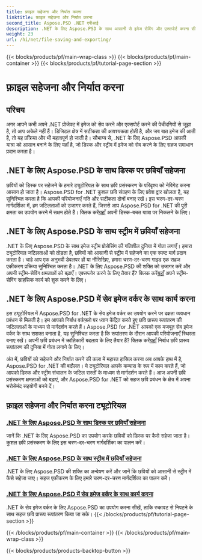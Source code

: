 ```yaml
---
title: फ़ाइल सहेजना और निर्यात करना
linktitle: फ़ाइल सहेजना और निर्यात करना
second_title: Aspose.PSD .NET एपीआई
description: .NET के लिए Aspose.PSD के साथ आसानी से इमेज सेविंग और एक्सपोर्ट करना सीखें। कुशल डिस्क और स्ट्रीम संचालन के लिए हमारे चरण-दर-चरण ट्यूटोरियल का पालन करें।
weight: 23
url: /hi/net/file-saving-and-exporting/
---
```


{{< blocks/products/pf/main-wrap-class >}}
{{< blocks/products/pf/main-container >}}
{{< blocks/products/pf/tutorial-page-section >}}

# फ़ाइल सहेजना और निर्यात करना

## परिचय

अगर आपने कभी अपने .NET प्रोजेक्ट में इमेज को सेव करने और एक्सपोर्ट करने की पेचीदगियों से जूझा है, तो आप अकेले नहीं हैं। डिजिटल क्षेत्र में सटीकता की आवश्यकता होती है, और जब बात इमेज की आती है, तो यह प्रक्रिया और भी महत्वपूर्ण हो जाती है। सौभाग्य से, .NET के लिए Aspose.PSD आपकी यात्रा को आसान बनाने के लिए यहाँ है, जो डिस्क और स्ट्रीम में इमेज को सेव करने के लिए सहज समाधान प्रदान करता है।

## .NET के लिए Aspose.PSD के साथ डिस्क पर छवियाँ सहेजना

 छवियों को डिस्क पर सहेजने के हमारे ट्यूटोरियल के साथ छवि प्रसंस्करण के परिदृश्य को नेविगेट करना आसान हो जाता है। Aspose.PSD for .NET कुशल छवि संग्रहण के लिए प्रवेश द्वार खोलता है, यह सुनिश्चित करता है कि आपकी परियोजनाएँ गति और सटीकता दोनों बनाए रखें। इस चरण-दर-चरण मार्गदर्शिका में, हम जटिलताओं को उजागर करते हैं, जिससे आप Aspose.PSD for .NET की पूरी क्षमता का उपयोग करने में सक्षम होते हैं। क्लिक करें[यहाँ](./save-images-to-disk/) अपनी डिस्क-बचत यात्रा पर निकलने के लिए।

## .NET के लिए Aspose.PSD के साथ स्ट्रीम में छवियाँ सहेजना

.NET के लिए Aspose.PSD के साथ इमेज स्ट्रीम प्रोसेसिंग की गतिशील दुनिया में गोता लगाएँ। हमारा ट्यूटोरियल जटिलताओं को तोड़ता है, छवियों को आसानी से स्ट्रीम में सहेजने का एक स्पष्ट मार्ग प्रदान करता है। चाहे आप एक अनुभवी डेवलपर हों या नौसिखिए, हमारा चरण-दर-चरण गाइड एक सहज एकीकरण प्रक्रिया सुनिश्चित करता है। .NET के लिए Aspose.PSD की शक्ति को उजागर करें और अपनी स्ट्रीम-सेविंग क्षमताओं को बढ़ाएँ। एक्सप्लोर करने के लिए तैयार हैं? क्लिक करें[यहाँ](./save-images-to-stream/) अपने स्ट्रीम-सेविंग साहसिक कार्य को शुरू करने के लिए।

## .NET के लिए Aspose.PSD में सेव इमेज वर्कर के साथ कार्य करना

 इस ट्यूटोरियल में Aspose.PSD for .NET के सेव इमेज वर्कर का उपयोग करने पर दक्षता व्यवधान प्रबंधन से मिलती है। हम आपको निर्बाध वर्कफ़्लो पर ध्यान केंद्रित करते हुए छवि प्रारूप रूपांतरण की जटिलताओं के माध्यम से मार्गदर्शन करते हैं। Aspose.PSD for .NET आपको एक मजबूत सेव इमेज वर्कर के साथ सशक्त बनाता है, यह सुनिश्चित करता है कि रूपांतरण के दौरान आपकी परियोजनाएँ स्थिरता बनाए रखें। अपनी छवि प्रबंधन में क्रांतिकारी बदलाव के लिए तैयार हैं? क्लिक करें[यहाँ](./save-image-worker/) निर्बाध छवि प्रारूप रूपांतरण की दुनिया में गोता लगाने के लिए।

अंत में, छवियों को सहेजने और निर्यात करने की कला में महारत हासिल करना अब आपके हाथ में है, Aspose.PSD for .NET की बदौलत। ये ट्यूटोरियल आपके कम्पास के रूप में काम करते हैं, जो आपको डिस्क और स्ट्रीम संचालन के जटिल रास्तों के माध्यम से मार्गदर्शन करते हैं। आज अपनी छवि प्रसंस्करण क्षमताओं को बढ़ाएं, और Aspose.PSD for .NET को सहज छवि प्रबंधन के क्षेत्र में अपना भरोसेमंद सहयोगी बनने दें।

## फ़ाइल सहेजना और निर्यात करना ट्यूटोरियल
### [.NET के लिए Aspose.PSD के साथ डिस्क पर छवियाँ सहेजना](./save-images-to-disk/)
जानें कि .NET के लिए Aspose.PSD का उपयोग करके छवियों को डिस्क पर कैसे सहेजा जाता है। कुशल छवि प्रसंस्करण के लिए इस चरण-दर-चरण मार्गदर्शिका का पालन करें।
### [.NET के लिए Aspose.PSD के साथ स्ट्रीम में छवियाँ सहेजना](./save-images-to-stream/)
.NET के लिए Aspose.PSD की शक्ति का अन्वेषण करें और जानें कि छवियों को आसानी से स्ट्रीम में कैसे सहेजा जाए। सहज एकीकरण के लिए हमारे चरण-दर-चरण मार्गदर्शिका का पालन करें।
### [.NET के लिए Aspose.PSD में सेव इमेज वर्कर के साथ कार्य करना](./save-image-worker/)
.NET के सेव इमेज वर्कर के लिए Aspose.PSD का उपयोग करना सीखें, ताकि रुकावट से निपटने के साथ सहज छवि प्रारूप रूपांतरण किया जा सके।
{{< /blocks/products/pf/tutorial-page-section >}}

{{< /blocks/products/pf/main-container >}}
{{< /blocks/products/pf/main-wrap-class >}}

{{< blocks/products/products-backtop-button >}}
